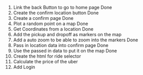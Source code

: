 1. Link the back Button to go to home page Done
2. Create the confirm location button Done
3. Create a confirm page Done
4. Plot a random point on a map Done
5. Get Coordinates from a location Done
6. Add the pickup and dropoff as markers on the map
7. Add a auto zoom to be able to zoom into the markers Done
8. Pass in location data into confirm page Done
9. Use the passed in data to put it on the map Done
10. Create the html for ride selector
11. Calculate the price of the uber
12. Add Login
